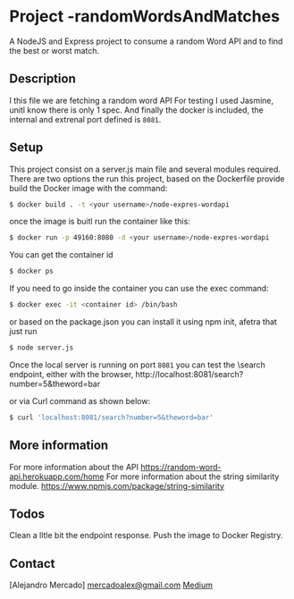 # Project -randomWordsAndMatches
A NodeJS and Express project to consume a random Word API and to find the best or worst match.

## Description

I this file we are fetching a random word API 
For testing I used Jasmine, unitl know there is only 1 spec. 
And finally the docker is included, the internal and extrenal port defined is `8081`.

## Setup
This project consist on a server.js main file and several modules required.
There are two options the run this project, based on the Dockerfile provide build the Docker image with the command:
```sh
$ docker build . -t <your username>/node-expres-wordapi
```
once the image is buitl run the container like this:
```sh
$ docker run -p 49160:8080 -d <your username>/node-expres-wordapi
```
You can get the container id
```sh
$ docker ps
```
If you need to go inside the container you can use the exec command: 
```sh
$ docker exec -it <container id> /bin/bash
```
or based on the package.json you can install it using npm init, afetra that just run
```sh
$ node server.js
```
Once the local server is running on port `8081` you can test the \search endpoint, either with the browser, 
http://localhost:8081/search?number=5&theword=bar

or via Curl command as shown below:
```sh
$ curl 'localhost:8081/search?number=5&theword=bar'
```

## More information
For more information about the API 
https://random-word-api.herokuapp.com/home
For more information about the string similarity module.
https://www.npmjs.com/package/string-similarity

## Todos 
  Clean a lltle bit the endpoint response.
  Push the image to Docker Registry.
## Contact  
[Alejandro Mercado] mercadoalex@gmail.com [Medium]

[Medium]: <https://alexmarket.medium.com/>  
